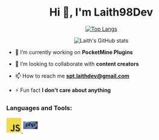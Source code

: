<h1 align="center">Hi 👋, I'm Laith98Dev</h1>

<div align="center">

[![Top Langs](https://github-readme-stats.vercel.app/api/top-langs/?username=Laith98Dev&langs_count=10&theme=midnight-purple)](https://github.com/anuraghazra/github-readme-stats)

![Laith's GitHub stats](https://github-readme-stats.vercel.app/api?username=Laith98Dev&show_icons=true&theme=radical)
</div>

- 🔭 I’m currently working on **PocketMine Plugins**

- 👯 I’m looking to collaborate with **content creators**

- 📫 How to reach me **spt.laithdev@gmail.com**

- ⚡ Fun fact **I don't care about anything**


<h3 align="left">Languages and Tools:</h3>
<p align="left"> <a href="https://developer.mozilla.org/en-US/docs/Web/JavaScript" target="_blank"> <img src="https://raw.githubusercontent.com/devicons/devicon/master/icons/javascript/javascript-original.svg" alt="javascript" width="40" height="40"/> </a> <a href="https://www.php.net" target="_blank"> <img src="https://raw.githubusercontent.com/devicons/devicon/master/icons/php/php-original.svg" alt="php" width="40" height="40"/> </a> </p>

